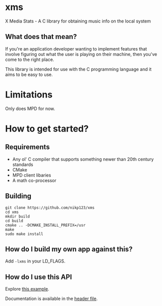# xms
X Media Stats - A C library for obtaining music info on the local system

## What does that mean?
If you're an application developer wanting to implement features that involve
 figuring out what the user is playing on their machine, then you've come to
 the right place.
 
This library is intended for use with the C programming language and it aims
 to be easy to use.

# Limitations
Only does MPD for now.

# How to get started?

## Requirements

 * Any ol' C compiler that supports something newer than 20th century standards
 * CMake
 * MPD client libaries
 * A math co-processor

## Building
```
git clone https://github.com/nikp123/xms
cd xms
mkdir build
cd build
cmake .. -DCMAKE_INSTALL_PREFIX=/usr
make
sudo make install
```

## How do I build my own app against this?
Add ``-lxms`` in your LD_FLAGS.

## How do I use this API
Explore [this example](/src/main.c).

Documentation is available in the [header file](/src/xms_song.h).
